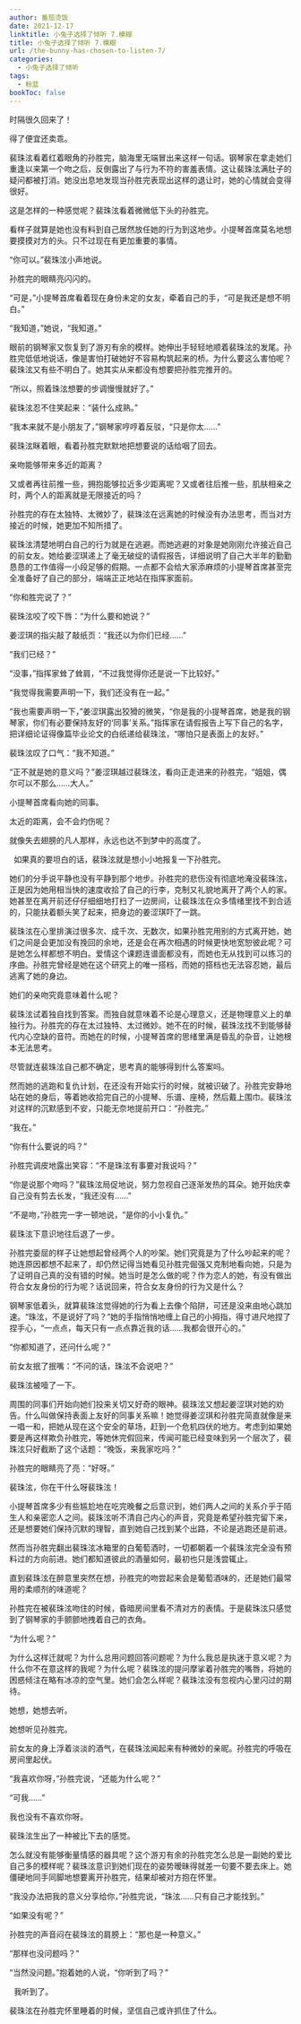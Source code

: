```yaml
---
author: 番茄烫饭
date: 2021-12-17
linktitle: 小兔子选择了倾听 7.模糊
title: 小兔子选择了倾听 7.模糊
url: /the-bunny-has-chosen-to-listen-7/
categories:
  - 小兔子选择了倾听
tags:
  - 粉蓝
bookToc: false
---
```

时隔很久回来了！

<!--more-->



得了便宜还卖乖。
 


裴珠泫看着红着眼角的孙胜完，脑海里无端冒出来这样一句话。钢琴家在拿走她们重逢以来第一个吻之后，反倒露出了与行为不符的害羞表情。这让裴珠泫满肚子的疑问都被打消。她没出息地发现当孙胜完表现出这样的退让时，她的心情就会变得很好。

这是怎样的一种感觉呢？裴珠泫看着微微低下头的孙胜完。

看样子就算是她也没有料到自己居然放任她的行为到这地步。小提琴首席莫名地想要摸摸对方的头。只不过现在有更加重要的事情。

“你可以。”裴珠泫小声地说。

孙胜完的眼睛亮闪闪的。

“可是，”小提琴首席看着现在身份未定的女友，牵着自己的手，“可是我还是想不明白。”

“我知道，”她说，“我知道。”

眼前的钢琴家又恢复到了游刃有余的模样。她伸出手轻轻地顺着裴珠泫的发尾。孙胜完低低地说话，像是害怕打破她好不容易构筑起来的桥。为什么要这么害怕呢？裴珠泫又有些不明白了。她其实从来都没有想要把孙胜完推开的。

“所以，照着珠泫想要的步调慢慢就好了。”

裴珠泫忍不住笑起来：“装什么成熟。”

“我本来就不是小朋友了，”钢琴家哼哼着反驳，“只是你太……”

裴珠泫眯着眼，看着孙胜完默默地把想要说的话给咽了回去。
 


亲吻能够带来多近的距离？

又或者再往前推一些，拥抱能够拉近多少距离呢？又或者往后推一些，肌肤相亲之时，两个人的距离就是无限接近的吗？

孙胜完的存在太独特、太微妙了，裴珠泫在远离她的时候没有办法思考，而当对方接近的时候，她更加不知所措了。

裴珠泫清楚地明白自己的行为就是在逃避。而她逃避的对象是她刚刚允许接近自己的前女友。她给姜涩琪递上了毫无破绽的请假报告，详细说明了自己大半年的勤勤恳恳的工作值得一小段足够的假期。一点都不会给大家添麻烦的小提琴首席甚至完全准备好了自己的部分，端端正正地站在指挥家面前。

“你和胜完说了？”

裴珠泫咬了咬下唇：“为什么要和她说？”

姜涩琪的指尖敲了敲纸页：“我还以为你们已经……”

“我们已经？”

“没事，”指挥家耸了耸肩，“不过我觉得你还是说一下比较好。”

“我觉得我需要声明一下，我们还没有在一起。”

“我也需要声明一下，”姜涩琪露出狡猾的微笑，“你是我的小提琴首席，她是我的钢琴家，你们有必要保持友好的‘同事’关系。”指挥家在请假报告上写下自己的名字，把详细论证得像篇毕业论文的白纸递给裴珠泫，“哪怕只是表面上的友好。”

裴珠泫叹了口气：“我不知道。”

“正不就是她的意义吗？”姜涩琪越过裴珠泫，看向正走进来的孙胜完，“姐姐，偶尔可以不那么……大人。”

小提琴首席看向她的同事。
 


太近的距离，会不会灼伤呢？

就像失去翅膀的凡人那样，永远也达不到梦中的高度了。


 
如果真的要坦白的话，裴珠泫就是想小小地报复一下孙胜完。

她们的分手说平静也没有平静到那个地步。孙胜完的悲伤没有彻底地淹没裴珠泫，正是因为她用相当快的速度收拾了自己的行李，克制又礼貌地离开了两个人的家。她甚至在离开前还仔仔细细地打扫了一边房间，让裴珠泫在众多情绪里找不到合适的，只能扶着额头笑了起来，把身边的姜涩琪吓了一跳。

裴珠泫在心里排演过很多次、成千次、无数次，如果孙胜完用别的方式离开她，她们之间是会更加没有挽回的余地，还是会在再次相遇的时候更快地宽恕彼此呢？可是她怎么样都想不明白。爱情这个课题连谱面都没有，而她也无从找到可以练习的序曲。孙胜完曾经是她在这个研究上的唯一搭档，而她的搭档也无法容忍她，最后逃离了她的身边。

她们的亲吻究竟意味着什么呢？

裴珠泫试着独自找到答案。而独自就意味着不论是心理意义，还是物理意义上的单独行为。孙胜完的存在太过独特、太过微妙。她不在的时候，裴珠泫找不到能够替代内心空缺的音符。而她在的时候，小提琴首席的思绪里满是昏乱的杂音，让她根本无法思考。

尽管就连裴珠泫自己都不确定，思考真的能够得到什么答案吗。

然而她的逃跑和复仇计划，在还没有开始实行的时候，就被识破了。孙胜完安静地站在她的身后，等着她收拾完自己的小提琴、乐谱、座椅，然后戴上围巾。裴珠泫对这样的沉默感到不安，只能无奈地提前开口：“孙胜完。”

“我在。”

“你有什么要说的吗？”

孙胜完调皮地露出笑容：“不是珠泫有事要对我说吗？”

“你是说那个吻吗？”裴珠泫局促地说，努力忽视自己逐渐发热的耳朵。她开始庆幸自己没有剪去长发，“我还没有……”

“不是吻，”孙胜完一字一顿地说，“是你的小小复仇。”

裴珠泫下意识地往后退了一步。

孙胜完委屈的样子让她想起曾经两个人的吵架。她们究竟是为了什么吵起来的呢？她连原因都想不起来了，却仍然记得当她看见孙胜完倔强又克制地看向她，只是为了证明自己真的没有错的时候。她当时是怎么做的呢？作为恋人的她，有没有做出符合女友身份的行为呢？话说回来，符合女友身份的行为又是什么？

钢琴家低着头，就算裴珠泫觉得她的行为看上去像个陷阱，可还是没来由地心跳加速。“珠泫，不是说好了吗？”她的手指悄悄地缠上自己的小拇指，得寸进尺地捏了捏手心，“一点点，每天只有一点点靠近我的话……我都会很开心的。”

“你都知道了，还问什么呢？”

前女友抿了抿嘴：“不问的话，珠泫不会说吧？”

裴珠泫被噎了一下。

周围的同事们开始向她们投来关切又好奇的眼神。裴珠泫又想起姜涩琪对她的劝告。什么叫做保持表面上友好的同事关系嘛！她觉得姜涩琪和孙胜完简直就像是来一唱一和，把她从现在这个安全的草场，赶到一个危机四伏的地方。考虑到如果她要是再这样欺负孙胜完，等她休完假回来，传闻可能已经变味到另一个层次了，裴珠泫只好截断了这个话题：“晚饭，来我家吃吗？”

孙胜完的眼睛亮了亮：“好呀。”
 


裴珠泫，你在干什么呀裴珠泫！

小提琴首席多少有些尴尬地在吃完晚餐之后意识到，她们两人之间的关系介乎于陌生人和亲密恋人之间。裴珠泫听不清自己内心的声音，究竟是希望孙胜完留下来，还是想要她们保持沉默的理智，直到她自己找到某个出路，不论是逃跑还是前进。

然而当孙胜完翻出裴珠泫冰箱里的白葡萄酒时，一切都朝着一个裴珠泫完全没有预料过的方向前进。她们都知道彼此的酒量如何，最初也只是浅尝辄止。

直到裴珠泫在醉意里突然在想，孙胜完的吻尝起来会是葡萄酒味的，还是她们最常用的柔顺剂的味道呢？

孙胜完在被裴珠泫吻住的时候，昏暗房间里看不清对方的表情。于是裴珠泫只感觉到了钢琴家的手颤颤地拽着自己的衣角。

“为什么呢？”

为什么这样迁就呢？为什么总用问题回答问题呢？为什么我总是执迷于意义呢？为什么你不在意这样的我呢？为什么呢？裴珠泫的提问摩挲着孙胜完的嘴唇，将她的困惑倾注在略有冰凉的空气里。她们会怎么样呢？裴珠泫没有忽视内心里闪过的期待。

她想，她想去听。

她想听见孙胜完。

前女友的身上浮着淡淡的酒气，在裴珠泫闻起来有种微妙的亲昵。孙胜完的呼吸在房间里起伏。

“我喜欢你呀，”孙胜完说，“还能为什么呢？”

“可我……”

我也没有不喜欢你呀。

裴珠泫生出了一种被比下去的感觉。

怎么就没有能够衡量情感的器具呢？这个游刃有余的孙胜完怎么总是一副她的爱比自己多的模样呢？裴珠泫意识到她们现在的姿势暧昧得就差一句要不要去床上。她僵硬地同手同脚地想要离开孙胜完，结果却被对方抱在怀里。

“我没办法把我的意义分享给你，”孙胜完说，“珠泫……只有自己才能找到。”

“如果没有呢？”

孙胜完的声音闷在裴珠泫的肩膀上：“那也是一种意义。”

“那样也没问题吗？”

“当然没问题。”抱着她的人说，“你听到了吗？”


 
我听到了。

裴珠泫在孙胜完怀里睡着的时候，坚信自己或许抓住了什么。
